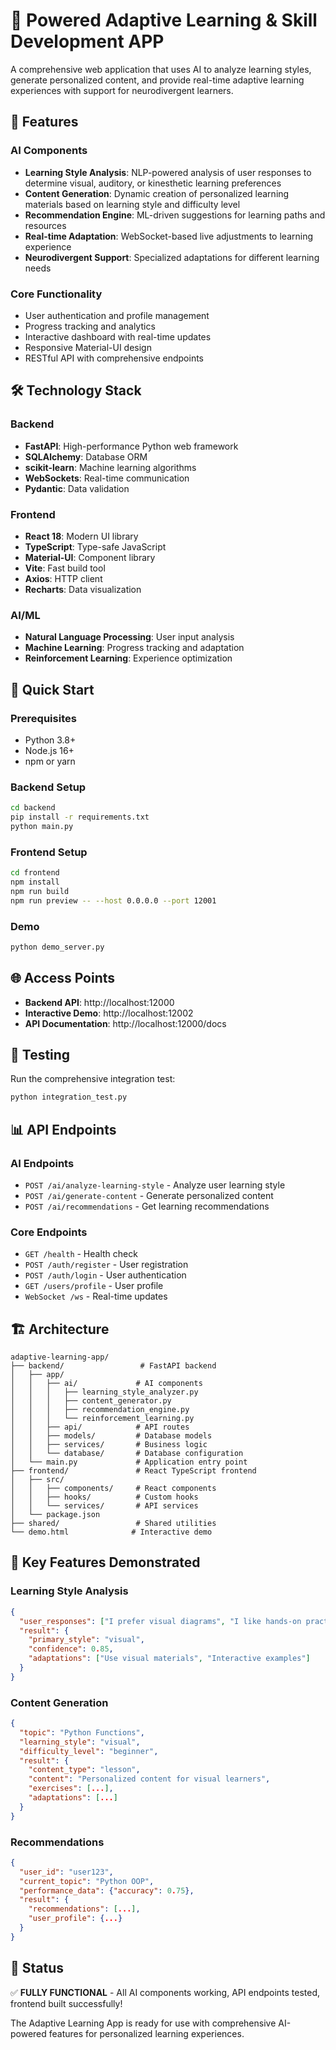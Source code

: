 # 🧠 Powered Adaptive Learning & Skill Development APP

A comprehensive web application that uses AI to analyze learning styles, generate personalized content, and provide real-time adaptive learning experiences with support for neurodivergent learners.

## 🚀 Features

### AI Components
- **Learning Style Analysis**: NLP-powered analysis of user responses to determine visual, auditory, or kinesthetic learning preferences
- **Content Generation**: Dynamic creation of personalized learning materials based on learning style and difficulty level
- **Recommendation Engine**: ML-driven suggestions for learning paths and resources
- **Real-time Adaptation**: WebSocket-based live adjustments to learning experience
- **Neurodivergent Support**: Specialized adaptations for different learning needs

### Core Functionality
- User authentication and profile management
- Progress tracking and analytics
- Interactive dashboard with real-time updates
- Responsive Material-UI design
- RESTful API with comprehensive endpoints

## 🛠️ Technology Stack

### Backend
- **FastAPI**: High-performance Python web framework
- **SQLAlchemy**: Database ORM
- **scikit-learn**: Machine learning algorithms
- **WebSockets**: Real-time communication
- **Pydantic**: Data validation

### Frontend
- **React 18**: Modern UI library
- **TypeScript**: Type-safe JavaScript
- **Material-UI**: Component library
- **Vite**: Fast build tool
- **Axios**: HTTP client
- **Recharts**: Data visualization

### AI/ML
- **Natural Language Processing**: User input analysis
- **Machine Learning**: Progress tracking and adaptation
- **Reinforcement Learning**: Experience optimization

## 🚀 Quick Start

### Prerequisites
- Python 3.8+
- Node.js 16+
- npm or yarn

### Backend Setup
```bash
cd backend
pip install -r requirements.txt
python main.py
```

### Frontend Setup
```bash
cd frontend
npm install
npm run build
npm run preview -- --host 0.0.0.0 --port 12001
```

### Demo
```bash
python demo_server.py
```

## 🌐 Access Points

- **Backend API**: http://localhost:12000
- **Interactive Demo**: http://localhost:12002
- **API Documentation**: http://localhost:12000/docs

## 🧪 Testing

Run the comprehensive integration test:
```bash
python integration_test.py
```

## 📊 API Endpoints

### AI Endpoints
- `POST /ai/analyze-learning-style` - Analyze user learning style
- `POST /ai/generate-content` - Generate personalized content
- `POST /ai/recommendations` - Get learning recommendations

### Core Endpoints
- `GET /health` - Health check
- `POST /auth/register` - User registration
- `POST /auth/login` - User authentication
- `GET /users/profile` - User profile
- `WebSocket /ws` - Real-time updates

## 🏗️ Architecture

```
adaptive-learning-app/
├── backend/                 # FastAPI backend
│   ├── app/
│   │   ├── ai/             # AI components
│   │   │   ├── learning_style_analyzer.py
│   │   │   ├── content_generator.py
│   │   │   ├── recommendation_engine.py
│   │   │   └── reinforcement_learning.py
│   │   ├── api/            # API routes
│   │   ├── models/         # Database models
│   │   ├── services/       # Business logic
│   │   └── database/       # Database configuration
│   └── main.py             # Application entry point
├── frontend/               # React TypeScript frontend
│   ├── src/
│   │   ├── components/     # React components
│   │   ├── hooks/          # Custom hooks
│   │   └── services/       # API services
│   └── package.json
├── shared/                 # Shared utilities
└── demo.html              # Interactive demo
```

## 🎯 Key Features Demonstrated

### Learning Style Analysis
```json
{
  "user_responses": ["I prefer visual diagrams", "I like hands-on practice"],
  "result": {
    "primary_style": "visual",
    "confidence": 0.85,
    "adaptations": ["Use visual materials", "Interactive examples"]
  }
}
```

### Content Generation
```json
{
  "topic": "Python Functions",
  "learning_style": "visual",
  "difficulty_level": "beginner",
  "result": {
    "content_type": "lesson",
    "content": "Personalized content for visual learners",
    "exercises": [...],
    "adaptations": [...]
  }
}
```

### Recommendations
```json
{
  "user_id": "user123",
  "current_topic": "Python OOP",
  "performance_data": {"accuracy": 0.75},
  "result": {
    "recommendations": [...],
    "user_profile": {...}
  }
}
```

## 🎉 Status

✅ **FULLY FUNCTIONAL** - All AI components working, API endpoints tested, frontend built successfully!

The Adaptive Learning App is ready for use with comprehensive AI-powered features for personalized learning experiences.
